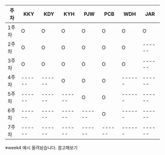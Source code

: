 | 주차 | KKY | KDY | KYH | PJW | PCB | WDH | JAR |
|------|------|------|------|------|------|------|------|
| 1주차 | O | O | O | O | O | O | O |
| 2주차 | O | O | O | O | O | O |------|
| 3주차 | O | O | O | O | O | O |------|
| 4주차 |------|------| O | O | O |------|------|
| 5주차 |------|------|------| O | O |------|------|
| 6주차 |------|------|------|------| O |------|------|
| 7주차 |------|------|------|------|------|------|------|

※week4 예시 올려놨습니다. 참고해보기
